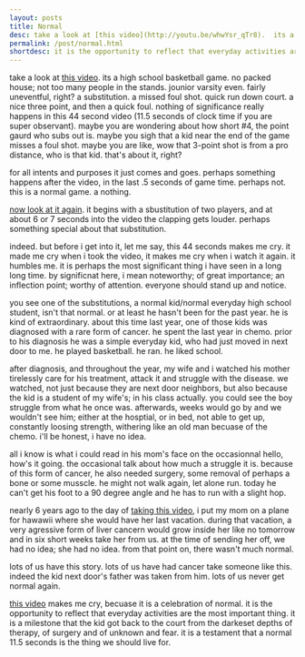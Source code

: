 ```yaml
---
layout: posts
title: Normal
desc: take a look at [this video](http://youtu.be/whwYsr_qTr8).  its a high school basketball game.  no packed house; not too many people in the stands.  jounior varsity even.  fairly uneventful, right?  a substitution.  a missed foul shot. quick run down court.  a nice three point, and then a quick foul.  nothing of significance really happens in this 44 second video (11.5 seconds of clock time if you are super observant).
permalink: /post/normal.html
shortdesc: it is the opportunity to reflect that everyday activities are the most important thing.  it is a milestone that the kid got back to the court from the darkeset depths of therapy, of surgery and of unknown and fear.
---
```


take a look at [this video](http://youtu.be/whwYsr_qTr8).  its a high school basketball game.  no packed house; not too many people in the stands.  jounior varsity even.  fairly uneventful, right?  a substitution.  a missed foul shot. quick run down court.  a nice three point, and then a quick foul.  nothing of significance really happens in this 44 second video (11.5 seconds of clock time if you are super observant).  maybe you are wondering about how short #4, the point gaurd who subs out is. maybe you sigh that a kid near the end of the game misses a foul shot.  maybe you are like, wow that 3-point shot is from a pro distance, who is that kid.  that's about it, right?   

for all intents and purposes it just comes and goes.  perhaps something happens after the video, in the last .5 seconds of game time.  perhaps not.  this is a normal game.  a nothing.

[now look at it again](http://youtu.be/whwYsr_qTr8).  it begins with a sbustitution of two players, and at about 6 or 7 seconds into the video the clapping gets louder.  perhaps something special about that substitution.  

indeed.  but before i get into it, let me say, this 44 seconds makes me cry.  it made me cry when i took the video, it makes me cry when i watch it again.  it humbles me.  it is perhaps the most significant thing i have seen in a long long time.  by significnat here, i mean noteworthy; of great importance; an inflection point; worthy of attention.  everyone should stand up and notice.  

you see one of the substitutions, a normal kid/normal everyday high school student, isn't that normal.  or at least he hasn't been for the past year.  he is kind of extraordinary.  about this time last year, one of those kids was diagnosed with a rare form of cancer.  he spent the last year in chemo.  prior to his diagnosis he was a simple everyday kid, who had just moved in next door to me.  he played basketball.  he ran.  he liked school.  

after diagnosis, and throughout the year, my wife and i watched his mother tirelessly care for his treatment, attack it and struggle with the disease.  we watched, not just because they are next door neighbors, but also because the kid is a student of my wife's; in his class actually.  you could see the boy struggle from what he once was. afterwards, weeks would go by and we wouldn't see him; either at the hosptial, or in bed, not able to get up, constantly loosing strength, withering like an old man becuase of the chemo.  i'll be honest, i have no idea.  

all i know is what i could read in his mom's face on the occasionnal hello, how's it going.  the occasional talk about how much a struggle it is.  because of this form of cancer, he also needed surgery, some removal of perhaps a bone or some musscle.  he might not walk again, let alone run.  today he can't get his foot to a 90 degree angle and he has to run with a slight hop.

nearly 6 years ago to the day of [taking this video](http://youtu.be/whwYsr_qTr8),  i put my mom on a plane for hawawii where she would have her last vacation.  during that vacation, a very agressive form of liver cancern would grow inside her like no tomorrow and in six short weeks take her from us.  at the time of sending her off, we had no idea; she had no idea.  from that point on, there wasn't much normal.

lots of us have this story. lots of us have had cancer take someone like this.  indeed the kid next door's father was taken from him.  lots of us never get normal again.  

[this video](http://youtu.be/whwYsr_qTr8) makes me cry, becuase it is a celebration of normal.  it is the opportunity to reflect that everyday activities are the most important thing.  it is a milestone that the kid got back to the court from the darkeset depths of therapy, of surgery and of unknown and fear.  it is a testament that a normal 11.5 seconds is the thing we should live for. 
